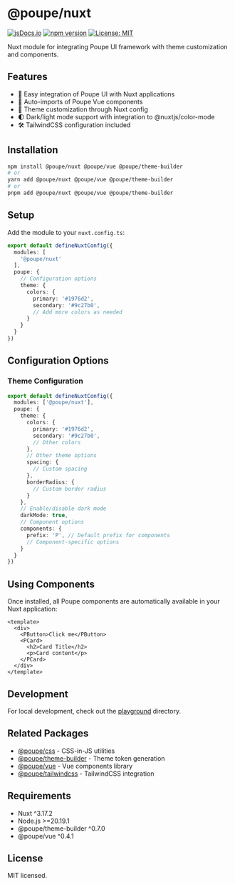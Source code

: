 # @poupe/nuxt

[![jsDocs.io](https://img.shields.io/badge/jsDocs.io-reference-blue)](https://www.jsdocs.io/package/@poupe/nuxt)
[![npm version](https://img.shields.io/npm/v/@poupe/nuxt.svg)](https://www.npmjs.com/package/@poupe/nuxt)
[![License: MIT](https://img.shields.io/badge/License-MIT-blue.svg)](../../LICENCE.txt)

Nuxt module for integrating Poupe UI framework with theme customization and components.

## Features

- 🧩 Easy integration of Poupe UI with Nuxt applications
- 🔄 Auto-imports of Poupe Vue components
- 🎨 Theme customization through Nuxt config
- 🌓 Dark/light mode support with integration to @nuxtjs/color-mode
- 🛠️ TailwindCSS configuration included

## Installation

```bash
npm install @poupe/nuxt @poupe/vue @poupe/theme-builder
# or
yarn add @poupe/nuxt @poupe/vue @poupe/theme-builder
# or
pnpm add @poupe/nuxt @poupe/vue @poupe/theme-builder
```

## Setup

Add the module to your `nuxt.config.ts`:

```typescript
export default defineNuxtConfig({
  modules: [
    '@poupe/nuxt'
  ],
  poupe: {
    // Configuration options
    theme: {
      colors: {
        primary: '#1976d2',
        secondary: '#9c27b0',
        // Add more colors as needed
      }
    }
  }
})
```

## Configuration Options

### Theme Configuration

```typescript
export default defineNuxtConfig({
  modules: ['@poupe/nuxt'],
  poupe: {
    theme: {
      colors: {
        primary: '#1976d2',
        secondary: '#9c27b0',
        // Other colors
      },
      // Other theme options
      spacing: {
        // Custom spacing
      },
      borderRadius: {
        // Custom border radius
      }
    },
    // Enable/disable dark mode
    darkMode: true,
    // Component options
    components: {
      prefix: 'P', // Default prefix for components
      // Component-specific options
    }
  }
})
```

## Using Components

Once installed, all Poupe components are automatically available in your Nuxt application:

```vue
<template>
  <div>
    <PButton>Click me</PButton>
    <PCard>
      <h2>Card Title</h2>
      <p>Card content</p>
    </PCard>
  </div>
</template>
```

## Development

For local development, check out the [playground](./playground) directory.

## Related Packages

- [@poupe/css](../@poupe-css) - CSS-in-JS utilities
- [@poupe/theme-builder](../@poupe-theme-builder) - Theme token generation
- [@poupe/vue](../@poupe-vue) - Vue components library
- [@poupe/tailwindcss](../@poupe-tailwindcss) - TailwindCSS integration

## Requirements

- Nuxt ^3.17.2
- Node.js >=20.19.1
- @poupe/theme-builder ^0.7.0
- @poupe/vue ^0.4.1

## License

MIT licensed.
